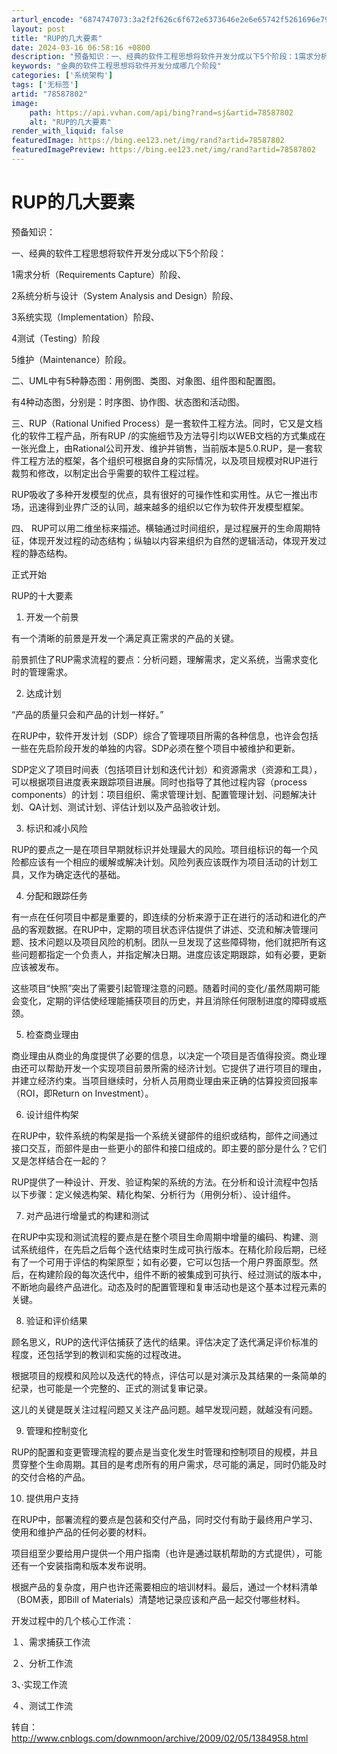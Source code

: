 ```yaml
---
arturl_encode: "6874747073:3a2f2f626c6f672e6373646e2e6e65742f5261696e794c696e:2f61727469636c652f64657461696c732f3738353837383032"
layout: post
title: "RUP的几大要素"
date: 2024-03-16 06:58:16 +0800
description: "预备知识：一、经典的软件工程思想将软件开发分成以下5个阶段：1需求分析（Requirements C"
keywords: "金典的软件工程思想将软件开发分成哪几个阶段"
categories: ['系统架构']
tags: ['无标签']
artid: "78587802"
image:
    path: https://api.vvhan.com/api/bing?rand=sj&artid=78587802
    alt: "RUP的几大要素"
render_with_liquid: false
featuredImage: https://bing.ee123.net/img/rand?artid=78587802
featuredImagePreview: https://bing.ee123.net/img/rand?artid=78587802
---
```


# RUP的几大要素

预备知识：

一、经典的软件工程思想将软件开发分成以下5个阶段：

1需求分析（Requirements Capture）阶段、

2系统分析与设计（System Analysis and Design）阶段、

3系统实现（Implementation）阶段、

4测试（Testing）阶段

5维护（Maintenance）阶段。

二、UML中有5种静态图：用例图、类图、对象图、组件图和配置图。

有4种动态图，分别是：时序图、协作图、状态图和活动图。

三、RUP（Rational Unified Process）是一套软件工程方法。同时，它又是文档化的软件工程产品，所有RUP /的实施细节及方法导引均以WEB文档的方式集成在一张光盘上，由Rational公司开发、维护并销售，当前版本是5.0.RUP，是一套软件工程方法的框架，各个组织可根据自身的实际情况，以及项目规模对RUP进行裁剪和修改，以制定出合乎需要的软件工程过程。
  
RUP吸收了多种开发模型的优点，具有很好的可操作性和实用性。从它一推出市场，迅速得到业界广泛的认同，越来越多的组织以它作为软件开发模型框架。

四、 RUP可以用二维坐标来描述。横轴通过时间组织，是过程展开的生命周期特征，体现开发过程的动态结构；纵轴以内容来组织为自然的逻辑活动，体现开发过程的静态结构。

正式开始

RUP的十大要素

1. 开发一个前景

有一个清晰的前景是开发一个满足真正需求的产品的关键。

前景抓住了RUP需求流程的要点：分析问题，理解需求，定义系统，当需求变化时的管理需求。

2. 达成计划
  
“产品的质量只会和产品的计划一样好。”
  
在RUP中，软件开发计划（SDP）综合了管理项目所需的各种信息，也许会包括一些在先启阶段开发的单独的内容。SDP必须在整个项目中被维护和更新。

SDP定义了项目时间表（包括项目计划和迭代计划）和资源需求（资源和工具），可以根据项目进度表来跟踪项目进展。同时也指导了其他过程内容（process components）的计划：项目组织、需求管理计划、配置管理计划、问题解决计划、QA计划、测试计划、评估计划以及产品验收计划。

3. 标识和减小风险

RUP的要点之一是在项目早期就标识并处理最大的风险。项目组标识的每一个风险都应该有一个相应的缓解或解决计划。风险列表应该既作为项目活动的计划工具，又作为确定迭代的基础。

4. 分配和跟踪任务
  
有一点在任何项目中都是重要的，即连续的分析来源于正在进行的活动和进化的产品的客观数据。在RUP中，定期的项目状态评估提供了讲述、交流和解决管理问题、技术问题以及项目风险的机制。团队一旦发现了这些障碍物，他们就把所有这些问题都指定一个负责人，并指定解决日期。进度应该定期跟踪，如有必要，更新应该被发布。

这些项目“快照”突出了需要引起管理注意的问题。随着时间的变化/虽然周期可能会变化，定期的评估使经理能捕获项目的历史，并且消除任何限制进度的障碍或瓶颈。

5. 检查商业理由

商业理由从商业的角度提供了必要的信息，以决定一个项目是否值得投资。商业理由还可以帮助开发一个实现项目前景所需的经济计划。它提供了进行项目的理由，并建立经济约束。当项目继续时，分析人员用商业理由来正确的估算投资回报率（ROI，即Return on Investment）。

6. 设计组件构架
  
在RUP中，软件系统的构架是指一个系统关键部件的组织或结构，部件之间通过接口交互，而部件是由一些更小的部件和接口组成的。即主要的部分是什么？它们又是怎样结合在一起的？

RUP提供了一种设计、开发、验证构架的系统的方法。在分析和设计流程中包括以下步骤：定义候选构架、精化构架、分析行为（用例分析）、设计组件。

7. 对产品进行增量式的构建和测试

在RUP中实现和测试流程的要点是在整个项目生命周期中增量的编码、构建、测试系统组件，在先启之后每个迭代结束时生成可执行版本。在精化阶段后期，已经有了一个可用于评估的构架原型；如有必要，它可以包括一个用户界面原型。然后，在构建阶段的每次迭代中，组件不断的被集成到可执行、经过测试的版本中，不断地向最终产品进化。动态及时的配置管理和复审活动也是这个基本过程元素的关键。

8. 验证和评价结果

顾名思义，RUP的迭代评估捕获了迭代的结果。评估决定了迭代满足评价标准的程度，还包括学到的教训和实施的过程改进。
  
根据项目的规模和风险以及迭代的特点，评估可以是对演示及其结果的一条简单的纪录，也可能是一个完整的、正式的测试复审记录。

这儿的关键是既关注过程问题又关注产品问题。越早发现问题，就越没有问题。

9. 管理和控制变化

RUP的配置和变更管理流程的要点是当变化发生时管理和控制项目的规模，并且贯穿整个生命周期。其目的是考虑所有的用户需求，尽可能的满足，同时仍能及时的交付合格的产品。

10. 提供用户支持
  
在RUP中，部署流程的要点是包装和交付产品，同时交付有助于最终用户学习、使用和维护产品的任何必要的材料。
  
项目组至少要给用户提供一个用户指南（也许是通过联机帮助的方式提供），可能还有一个安装指南和版本发布说明。
  
根据产品的复杂度，用户也许还需要相应的培训材料。最后，通过一个材料清单（BOM表，即Bill of Materials）清楚地记录应该和产品一起交付哪些材料。

开发过程中的几个核心工作流：

１、需求捕获工作流

２、分析工作流

3、·实现工作流

４、测试工作流

转自：http://www.cnblogs.com/downmoon/archive/2009/02/05/1384958.html